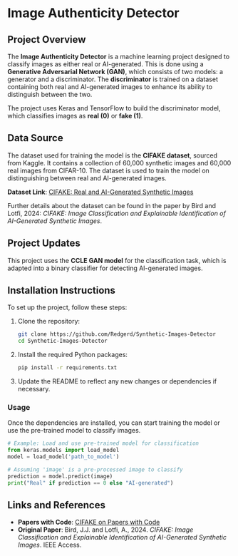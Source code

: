 # **Image Authenticity Detector**

## **Project Overview**

The **Image Authenticity Detector** is a machine learning project designed to classify images as either real or AI-generated. This is done using a **Generative Adversarial Network (GAN)**, which consists of two models: a generator and a discriminator. The **discriminator** is trained on a dataset containing both real and AI-generated images to enhance its ability to distinguish between the two.

The project uses Keras and TensorFlow to build the discriminator model, which classifies images as **real (0)** or **fake (1)**.

## **Data Source**

The dataset used for training the model is the **CIFAKE dataset**, sourced from Kaggle. It contains a collection of 60,000 synthetic images and 60,000 real images from CIFAR-10. The dataset is used to train the model on distinguishing between real and AI-generated images.

**Dataset Link**: [CIFAKE: Real and AI-Generated Synthetic Images](https://www.kaggle.com/datasets/birdy654/cifake-real-and-ai-generated-synthetic-images)

Further details about the dataset can be found in the paper by Bird and Lotfi, 2024: *CIFAKE: Image Classification and Explainable Identification of AI-Generated Synthetic Images*.

## **Project Updates**

This project uses the **CCLE GAN model** for the classification task, which is adapted into a binary classifier for detecting AI-generated images.

## **Installation Instructions**

To set up the project, follow these steps:

1. Clone the repository:
    ```bash
    git clone https://github.com/Redgerd/Synthetic-Images-Detector
    cd Synthetic-Images-Detector
    ```

2. Install the required Python packages:
    ```bash
    pip install -r requirements.txt
    ```

3. Update the README to reflect any new changes or dependencies if necessary.

### **Usage**

Once the dependencies are installed, you can start training the model or use the pre-trained model to classify images.

```python
# Example: Load and use pre-trained model for classification
from keras.models import load_model
model = load_model('path_to_model')

# Assuming 'image' is a pre-processed image to classify
prediction = model.predict(image)
print("Real" if prediction == 0 else "AI-generated")
```

## **Links and References**
- **Papers with Code**: [CIFAKE on Papers with Code](https://paperswithcode.com/dataset/cifake-real-and-ai-generated-synthetic-images)
- **Original Paper**: Bird, J.J. and Lotfi, A., 2024. *CIFAKE: Image Classification and Explainable Identification of AI-Generated Synthetic Images*. IEEE Access.

